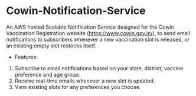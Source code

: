 # Cowin-Notification-Service

An AWS hosted Scalable Notification Service designed for the Cowin Vaccination Registration website (https://www.cowin.gov.in/), to send email notifications to subscribers whenever a new vaccination slot is released, or an existing empty slot restocks itself.
* Features:
 1. Subscribe to email notifications based on your state, district, vaccine preference and age group.
 2. Receive real-time emails whenever a new slot is updated.
 3. View existing slots for any preferences you choose.

